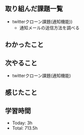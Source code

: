 ## 取り組んだ課題一覧
- twitterクローン課題(通知機能))
    - 通知メールの送信方法を調べる
## わかったこと
## 次やること
-  twitterクローン課題(通知機能)
## 感じたこと
## 学習時間
- Today: 3h
- Total: 713.5h